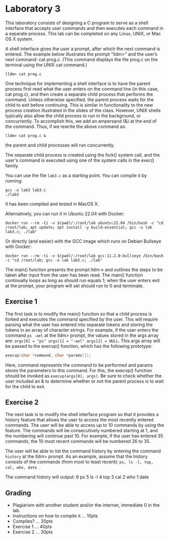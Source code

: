 # Laboratory 3

This laboratory consists of designing a C program to serve as a shell interface that accepts user commands and then executes each command in a separate process. This lab can be completed on any Linux, UNIX, or Mac OS X system.

A shell interface gives the user a prompt, after which the next command is entered. The example below illustrates the prompt "lldm>" and the user’s next command: cat prog.c. (This command displays the file prog.c on the terminal using the UNIX cat command.)

```shell
lldm> cat prog.c
```

One technique for implementing a shell interface is to have the parent process first read what the user enters on the command line (in this case, cat prog.c), and then create a separate child process that performs the command. Unless otherwise specified, the parent process waits for the child to exit before continuing. This is similar in functionality to the new process creation illustrated in the slides of the class. However, UNIX shells typically also allow the child process to run in the background, or concurrently. To accomplish this, we add an ampersand (&) at the end of the command. Thus, if we rewrite the above command as:

```shell
lldm> cat prog.c &
```

the parent and child processes will run concurrently.

The separate child process is created using the fork() system call, and the user's command is executed using one of the system calls in the exec() family.

You can use the file `lab3.c` as a starting point. You can compile it by running:
```shell
gcc -o lab3 lab3.c
./lab3
```
It has been compiled and tested in MacOS X. 

Alternatively, you can run it in Ubuntu 22.04 with Docker:
```shell
docker run --rm -ti -v $(pwd)/:/root/lab ubuntu:22.04 /bin/bash -c "cd /root/lab; apt update; apt install -y build-essential; gcc -o lab lab3.c; ./lab"
```
Or directly (and easier) with the GCC image which runs on Debian Bullseye with Docker:
```shell
docker run --rm -ti -v $(pwd)/:/root/lab gcc:11.2.0-bullseye /bin/bash -c "cd /root/lab; gcc -o lab lab3.c; ./lab"
```

The main() function presents the prompt lldm-> and outlines the steps to be taken after input from the user has been read. The main() function continually loops as long as should run equals 1; when the user enters exit at the prompt, your program will set should run to 0 and terminate.

## Exercise 1

The first task is to modify the main() function so that a child process is forked and executes the command specified by the user. This will require parsing what the user has entered into separate tokens and storing the tokens in an array of character strings. For example, if the user enters the command `ps -ael` at the lldm> prompt, the values stored in the args array are:
`args[0] = "ps" args[1] = "-ael" args[2] = NULL`.
This args array will be passed to the execvp() function, which has the following prototype:
```c
execvp(char *command, char *params[]);
```

Here, command represents the command to be performed and params stores the parameters to this command. For this, the execvp() function should be invoked as `execvp(args[0], args)`. Be sure to check whether the user included an & to determine whether or not the parent process is to wait for the child to exit.

## Exercise 2

The next task is to modify the shell interface program so that it provides a history feature that allows the user to access the most recently entered commands. The user will be able to access up to 10 commands by using the feature. The commands will be consecutively numbered starting at 1, and the numbering will continue past 10. For example, if the user has entered 35 commands, the 10 most recent commands will be numbered 26 to 35.

The user will be able to list the command history by entering the command `history` at the lldm> prompt. As an example, assume that the history consists of the commands (from most to least recent): `ps, ls -l, top, cal, who, date `. 

The command history will output:
6 ps
5 ls -l 4 top
3 cal
2 who
1 date

## Grading

- Plagiarism with another student and/or the internet, immediate 0 in the lab.
- Instructions on how to compile it ... 10pts
- Compiles? ... 20pts
- Exercise 1 ... 40pts
- Exercise 2 ... 30pts